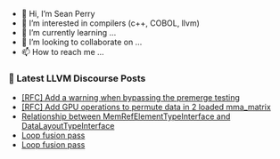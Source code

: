 - 👋 Hi, I’m Sean Perry
- 👀 I’m interested in compilers (c++, COBOL, llvm)
- 🌱 I’m currently learning ...
- 💞️ I’m looking to collaborate on ...
- 📫 How to reach me ...

<!---
s66perry/s66perry is a ✨ special ✨ repository because its `README.md` (this file) appears on your GitHub profile.
You can click the Preview link to take a look at your changes.
--->
### 📕 Latest LLVM Discourse Posts

<!-- DISCOURSE-LLVM:START -->
- [[RFC] Add a warning when bypassing the premerge testing](https://discourse.llvm.org/t/rfc-add-a-warning-when-bypassing-the-premerge-testing/77610?page=4#post_63)
- [[RFC] Add GPU operations to permute data in 2 loaded mma_matrix](https://discourse.llvm.org/t/rfc-add-gpu-operations-to-permute-data-in-2-loaded-mma-matrix/86148#post_6)
- [Relationship between MemRefElementTypeInterface and DataLayoutTypeInterface](https://discourse.llvm.org/t/relationship-between-memrefelementtypeinterface-and-datalayouttypeinterface/86413#post_1)
- [Loop fusion pass](https://discourse.llvm.org/t/loop-fusion-pass/86410#post_2)
- [Loop fusion pass](https://discourse.llvm.org/t/loop-fusion-pass/86410#post_1)
<!-- DISCOURSE-LLVM:END -->
